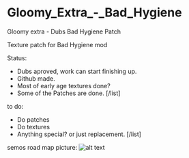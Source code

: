 # Gloomy_Extra_-_Bad_Hygiene

Gloomy extra - Dubs Bad Hygiene Patch

Texture patch for Bad Hygiene mod


Status:
- Dubs aproved, work can start finishing up.
- Github made.
- Most of early age textures done? 
- Some of the Patches are done.
[/list]

to do:
- Do patches
- Do textures
- Anything special? or just replacement.
[/list]

semos road map picture:
![alt text](https://cdn.discordapp.com/attachments/633981723918598165/634050692876730379/unknown.png "semos roadmap")
